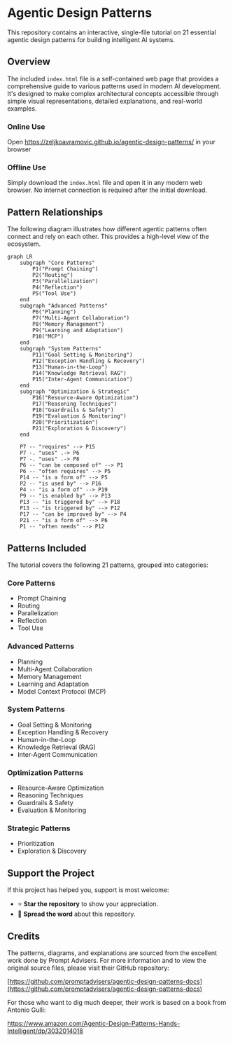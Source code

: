 # Agentic Design Patterns

This repository contains an interactive, single-file tutorial on 21 essential agentic design patterns for building intelligent AI systems.



## Overview

The included `index.html` file is a self-contained web page that provides a comprehensive guide to various patterns used in modern AI development. It's designed to make complex architectural concepts accessible through simple visual representations, detailed explanations, and real-world examples.

### Online Use
Open https://zeljkoavramovic.github.io/agentic-design-patterns/ in your browser

### Offline Use
Simply download the `index.html` file and open it in any modern web browser. No internet connection is required after the initial download.



## Pattern Relationships

The following diagram illustrates how different agentic patterns often connect and rely on each other. This provides a high-level view of the ecosystem.

```mermaid
graph LR
    subgraph "Core Patterns"
        P1("Prompt Chaining")
        P2("Routing")
        P3("Parallelization")
        P4("Reflection")
        P5("Tool Use")
    end
    subgraph "Advanced Patterns"
        P6("Planning")
        P7("Multi-Agent Collaboration")
        P8("Memory Management")
        P9("Learning and Adaptation")
        P10("MCP")
    end
    subgraph "System Patterns"
        P11("Goal Setting & Monitoring")
        P12("Exception Handling & Recovery")
        P13("Human-in-the-Loop")
        P14("Knowledge Retrieval RAG")
        P15("Inter-Agent Communication")
    end
    subgraph "Optimization & Strategic"
        P16("Resource-Aware Optimization")
        P17("Reasoning Techniques")
        P18("Guardrails & Safety")
        P19("Evaluation & Monitoring")
        P20("Prioritization")
        P21("Exploration & Discovery")
    end
    
    P7 -- "requires" --> P15
    P7 -. "uses" .-> P6
    P7 -. "uses" .-> P8
    P6 -- "can be composed of" --> P1
    P6 -- "often requires" --> P5
    P14 -- "is a form of" --> P5
    P2 -- "is used by" --> P16
    P4 -- "is a form of" --> P19
    P9 -- "is enabled by" --> P13
    P13 -- "is triggered by" --> P18
    P13 -- "is triggered by" --> P12
    P17 -- "can be improved by" --> P4
    P21 -- "is a form of" --> P6
    P1 -- "often needs" --> P12
```



## Patterns Included

The tutorial covers the following 21 patterns, grouped into categories:

### Core Patterns
- Prompt Chaining
- Routing
- Parallelization
- Reflection
- Tool Use

### Advanced Patterns
- Planning
- Multi-Agent Collaboration
- Memory Management
- Learning and Adaptation
- Model Context Protocol (MCP)

### System Patterns
- Goal Setting & Monitoring
- Exception Handling & Recovery
- Human-in-the-Loop
- Knowledge Retrieval (RAG)
- Inter-Agent Communication

### Optimization Patterns
- Resource-Aware Optimization
- Reasoning Techniques
- Guardrails & Safety
- Evaluation & Monitoring

### Strategic Patterns
- Prioritization
- Exploration & Discovery



## Support the Project

If this project has helped you, support is most welcome:

- ⭐ **Star the repository** to show your appreciation.
- 💬 **Spread the word** about this repository.



## Credits

The patterns, diagrams, and explanations are sourced from the excellent work done by Prompt Advisers. For more information and to view the original source files, please visit their GitHub repository:

[https://github.com/promptadvisers/agentic-design-patterns-docs](https://github.com/promptadvisers/agentic-design-patterns-docs)

For those who want to dig much deeper, their work is based on a book from Antonio Gulli:

https://www.amazon.com/Agentic-Design-Patterns-Hands-Intelligent/dp/3032014018
